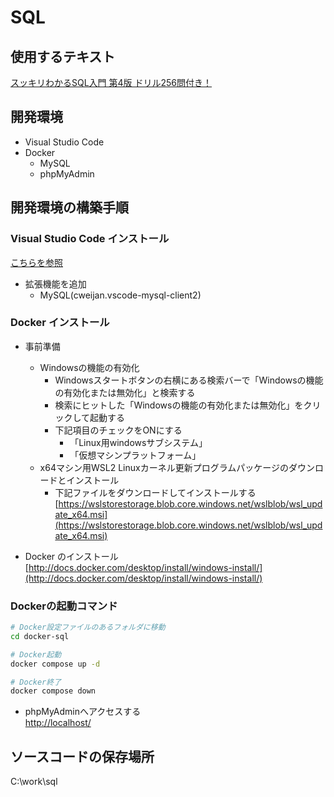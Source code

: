 # SQL

## 使用するテキスト

[スッキリわかるSQL入門 第4版 ドリル256問付き！](https://book.impress.co.jp/books/1123101107)

## 開発環境

- Visual Studio Code
- Docker
  - MySQL
  - phpMyAdmin

## 開発環境の構築手順

###  Visual Studio Code インストール

[こちらを参照](https://github.com/room202/java?tab=readme-ov-file#%E9%96%8B%E7%99%BA%E7%92%B0%E5%A2%83%E3%81%AE%E6%A7%8B%E7%AF%89%E6%89%8B%E9%A0%86)

- 拡張機能を追加
  - MySQL(cweijan.vscode-mysql-client2)

###  Docker インストール

- 事前準備
  - Windowsの機能の有効化
    - Windowsスタートボタンの右横にある検索バーで「Windowsの機能の有効化または無効化」と検索する
    - 検索にヒットした「Windowsの機能の有効化または無効化」をクリックして起動する
    - 下記項目のチェックをONにする
      - 「Linux用windowsサブシステム」
      - 「仮想マシンプラットフォーム」
  - x64マシン用WSL2 Linuxカーネル更新プログラムパッケージのダウンロードとインストール
    - 下記ファイルをダウンロードしてインストールする  
    [https://wslstorestorage.blob.core.windows.net/wslblob/wsl_update_x64.msi](https://wslstorestorage.blob.core.windows.net/wslblob/wsl_update_x64.msi)

- Docker のインストール  
[http://docs.docker.com/desktop/install/windows-install/](http://docs.docker.com/desktop/install/windows-install/)

 ### Dockerの起動コマンド

 ```bash
# Docker設定ファイルのあるフォルダに移動
cd docker-sql

# Docker起動
docker compose up -d

# Docker終了
docker compose down
```

- phpMyAdminへアクセスする  
[http://localhost/](http://localhost/)

## ソースコードの保存場所

C:\work\sql
